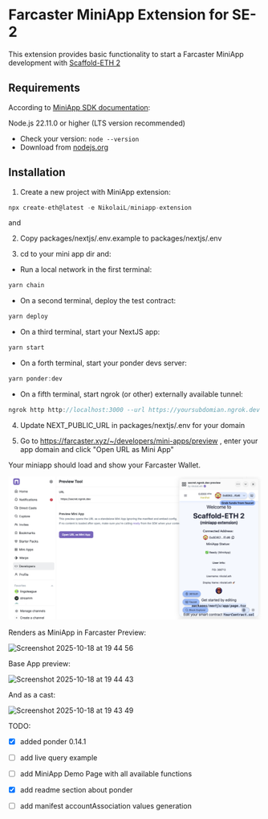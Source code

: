 # Farcaster MiniApp Extension for SE-2

This extension provides basic functionality to start a Farcaster MiniApp development with [Scaffold-ETH 2](https://scaffoldeth.io)

## Requirements

According to [MiniApp SDK documentation](https://miniapps.farcaster.xyz/docs/getting-started):

Node.js 22.11.0 or higher (LTS version recommended)
- Check your version: ```node --version```
- Download from [nodejs.org](https://nodejs.org)


## Installation

1. Create a new project with MiniApp extension:

```typescript
npx create-eth@latest -e NikolaiL/miniapp-extension
```

and 


2. Copy packages/nextjs/.env.example to packages/nextjs/.env


3. cd to your mini app dir and:


- Run a local network in the first terminal:
```typescript
yarn chain
```

- On a second terminal, deploy the test contract:
```typescript
yarn deploy
```

- On a third terminal, start your NextJS app:
```typescript
yarn start
```

- On a forth terminal, start your ponder devs server:
```typescript
yarn ponder:dev
```

 - On a fifth terminal, start ngrok (or other) externally available tunnel:

```typescript
ngrok http http://localhost:3000 --url https://yoursubdomian.ngrok.dev
```

4. Update NEXT_PUBLIC_URL in packages/nextjs/.env for your domain

5. Go to https://farcaster.xyz/~/developers/mini-apps/preview , enter your app domain and click "Open URL as Mini App"


Your miniapp should load and show your Farcaster Wallet.

![MiniApp Screenshot](images/MiniAppScreenshot.png)


Renders as MiniApp in Farcaster Preview:

<img width="385" height="330" alt="Screenshot 2025-10-18 at 19 44 56" src="https://github.com/user-attachments/assets/3d67091b-7f90-4a0f-a98e-c2a749118856" />


Base App preview:

<img width="372" height="307" alt="Screenshot 2025-10-18 at 19 44 43" src="https://github.com/user-attachments/assets/1e8110fd-1238-4849-816d-4dc45c8fd502" />

And as a cast:

<img width="502" height="448" alt="Screenshot 2025-10-18 at 19 43 49" src="https://github.com/user-attachments/assets/5bc979b9-6efd-42d9-bf1f-71637577f768" />


TODO:

- [x] added ponder 0.14.1  
- [ ] add live query example
- [ ] add MiniApp Demo Page with all available functions
- [x] add readme section about ponder
- [ ] add manifest accountAssociation values generation

